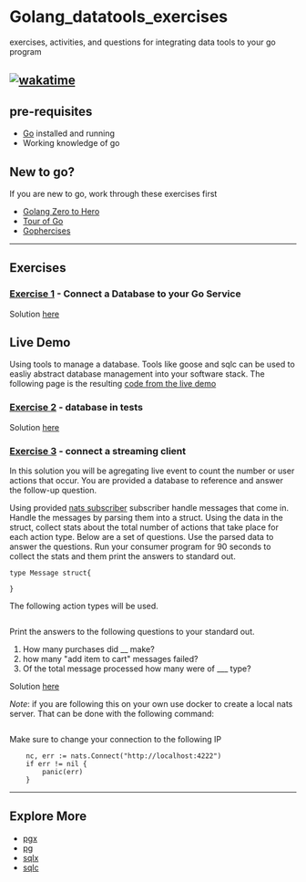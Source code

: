 # Golang_datatools_exercises

exercises, activities, and questions for integrating data tools to your go program

## [![wakatime](https://wakatime.com/badge/user/953eeb5a-d347-44af-9d8b-a5b8a918cecf/project/815add1c-01f3-412e-b6cd-730805338e0e.svg)](https://wakatime.com/badge/user/953eeb5a-d347-44af-9d8b-a5b8a918cecf/project/815add1c-01f3-412e-b6cd-730805338e0e)

## pre-requisites

* [Go](https://go.dev/) installed and running
* Working knowledge of go

## New to go?

If you are new to go, work through these exercises first

* [Golang Zero to Hero](https://github.com/Soypete/Golang_tutorial_zero_to_hero)
* [Tour of Go](https://go.dev/tour/welcome/1)
* [Gophercises](https://gophercises.com/)

---

## Exercises

### [Exercise 1](/databases/README.md) - Connect a Database to your Go Service

Solution [here](/databases/ex-1-connection/)

## Live Demo

Using tools to manage a database. Tools like goose and sqlc can be used to easliy abstract database management into your software stack. The following page is the resulting [code from the live demo](database/demo/main.go)

### [Exercise 2](/databases/README.md) - database in tests

Solution [here](../restful-go/ex-4-tests/framework_test.go)

### [Exercise 3](/streaming/READEME.md) - connect a streaming client

In this solution you will be agregating live event to count the number or user actions that occur. You are provided a database to reference and answer the follow-up question.

Using provided [nats subscriber]() subscriber handle messages that come in. Handle the messages by parsing them into a struct. Using the data in the struct, collect stats about the total number of actions that take place for each action type. Below are a set of questions. Use the parsed data to answer the questions. Run your consumer program for 90 seconds to collect the stats and them print the answers to standard out.

```
type Message struct{

}
```

The following action types will be used.

```

```

Print the answers to the following questions to your standard out.

1.  How many purchases did \_\_ make?
2.  how many "add item to cart" messages failed?
3.  Of the total message processed how many were of \_\_\_ type?

Solution [here]()

_Note_: if you are following this on your own use docker to create a local nats server. That can be done with the following command:

```

```

Make sure to change your connection to the following IP

```
	nc, err := nats.Connect("http://localhost:4222")
	if err != nil {
		panic(err)
	}
```

---

## Explore More

* [pgx](https://github.com/jackc/pgx)
* [pg](https://github.com/lib/pq)
* [sqlx](https://github.com/jmoiron/sqlx)
* [sqlc](https://sqlc.dev/)

